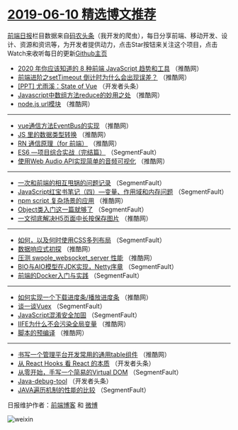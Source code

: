 # [2019-06-10 精选博文推荐](http://hao.caibaojian.com/date/2019/06/10)

[前端日报](http://caibaojian.com/c/news)栏目数据来自[码农头条](http://hao.caibaojian.com/)（我开发的爬虫），每日分享前端、移动开发、设计、资源和资讯等，为开发者提供动力，点击Star按钮来关注这个项目，点击Watch来收听每日的更新[Github主页](https://github.com/kujian/frontendDaily)
* [2020 年你应该知道的 8 种前端 JavaScript 趋势和工具](http://hao.caibaojian.com/114479.html) （推酷网）
* [前端进阶之setTimeout 倒计时为什么会出现误差？](http://hao.caibaojian.com/114483.html) （推酷网）
* [[PPT] 尤雨溪：State of Vue](http://hao.caibaojian.com/114448.html) （开发者头条）
* [Javascript中数组方法reduce的妙用之处](http://hao.caibaojian.com/114485.html) （推酷网）
* [node.js url模块](http://hao.caibaojian.com/114489.html) （推酷网）

***
* [vue通信方法EventBus的实现](http://hao.caibaojian.com/114475.html) （推酷网）
* [JS 里的数据类型转换](http://hao.caibaojian.com/114487.html) （推酷网）
* [RN 通信原理（for 前端）](http://hao.caibaojian.com/114474.html) （推酷网）
* [ES6 —项目综合实战（完结篇）](http://hao.caibaojian.com/114435.html) （SegmentFault）
* [使用Web Audio API实现简单的音频可视化](http://hao.caibaojian.com/114481.html) （推酷网）

***
* [一次和前端的相互甩锅的问题记录](http://hao.caibaojian.com/114447.html) （SegmentFault）
* [JavaScript红宝书笔记（四）&#8212;变量、作用域和内存问题](http://hao.caibaojian.com/114439.html) （SegmentFault）
* [npm script 复杂场景的应用](http://hao.caibaojian.com/114476.html) （推酷网）
* [Object类入门这一篇就够了](http://hao.caibaojian.com/114441.html) （SegmentFault）
* [一文彻底解决H5页面中长按保存图片](http://hao.caibaojian.com/114493.html) （推酷网）

***
* [如何，以及何时使用CSS多列布局](http://hao.caibaojian.com/114442.html) （SegmentFault）
* [数据响应式初探](http://hao.caibaojian.com/114477.html) （推酷网）
* [压测 swoole_websocket_server 性能](http://hao.caibaojian.com/114478.html) （推酷网）
* [BIO与AIO模型在JDK实现，Netty序章](http://hao.caibaojian.com/114433.html) （SegmentFault）
* [前端的Docker入门与实践](http://hao.caibaojian.com/114445.html) （SegmentFault）

***
* [如何实现一个下载进度条/播放进度条](http://hao.caibaojian.com/114480.html) （推酷网）
* [谈一谈Vuex](http://hao.caibaojian.com/114446.html) （SegmentFault）
* [JavaScript混淆安全加固](http://hao.caibaojian.com/114436.html) （SegmentFault）
* [IIFE为什么不会污染全局变量](http://hao.caibaojian.com/114471.html) （推酷网）
* [脚本的预编译](http://hao.caibaojian.com/114472.html) （推酷网）

***
* [书写一个管理平台开发常用的通用table组件](http://hao.caibaojian.com/114473.html) （推酷网）
* [从 React Hooks 看 React 的本质](http://hao.caibaojian.com/114460.html) （开发者头条）
* [从零开始，手写一个简易的Virtual DOM](http://hao.caibaojian.com/114429.html) （SegmentFault）
* [Java-debug-tool](http://hao.caibaojian.com/114461.html) （开发者头条）
* [JAVA遍历机制的性能的比较](http://hao.caibaojian.com/114440.html) （SegmentFault）

日报维护作者：[前端博客](http://caibaojian.com/) 和 [微博](http://caibaojian.com/go/weibo)

![weixin](https://user-images.githubusercontent.com/3055447/38468989-651132ac-3b80-11e8-8e6b-15122322a9d7.png)